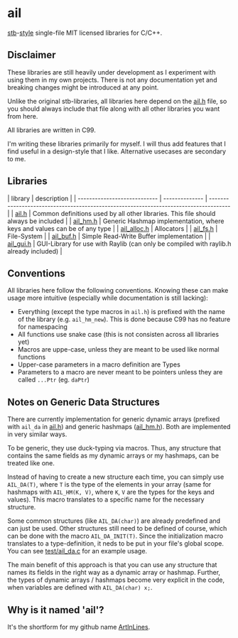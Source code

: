 # ail

[stb](https://github.com/nothings/stb)-[style](https://github.com/nothings/stb/blob/master/docs/stb_howto.txt) single-file MIT licensed libraries for C/C++.

## Disclaimer

These libraries are still heavily under development as I experiment with using them in my own projects. There is not any documentation yet and breaking changes might be introduced at any point.

Unlike the original stb-libraries, all libraries here depend on the [ail.h](./ail.h) file, so you should always include that file along with all other libraries you want from here.

All libraries are written in C99.

I'm writing these libraries primarily for myself. I will thus add features that I find useful in a design-style that I like. Alternative usecases are secondary to me.

## Libraries

| library                      | description                                                                           |
| ---------------------------- | -------------- | ------------------------------------------------------------------------------------- |
| [ail.h](./ail.h)             | Common definitions used by all other libraries. This file should always be included   |
| [ail_hm.h](./ail_hm.h)       | Generic Hashmap implementation, where keys and values can be of any type              |
| [ail_alloc.h](./ail_alloc.h) | Allocators                                                                            |
| [ail_fs.h](./ail_fs.h)       | File-System                                                                           |
| [ail_buf.h](./ail_buf.h)     | Simple Read-Write Buffer implementation                                               |
| [ail_gui.h](./ail_gui.h)     | GUI-Library for use with Raylib (can only be compiled with raylib.h already included) |

## Conventions

All libraries here follow the following conventions. Knowing these can make usage more intuitive (especially while documentation is still lacking):

-   Everything (except the type macros in `ail.h`) is prefixed with the name of the library (e.g. `ail_hm_new`). This is done because C99 has no feature for namespacing
-   All functions use snake case (this is not consisten across all libraries yet)
-   Macros are uppe-case, unless they are meant to be used like normal functions
-   Upper-case parameters in a macro definition are Types
-   Parameters to a macro are never meant to be pointers unless they are called `...Ptr` (eg. `daPtr`)

## Notes on Generic Data Structures

There are currently implementation for generic dynamic arrays (prefixed with `ail_da` in [ail.h](./ail.h)) and generic hashmaps ([ail_hm.h](./ail_hm.h)). Both are implemented in very similar ways.

To be generic, they use duck-typing via macros. Thus, any structure that contains the same fields as my dynamic arrays or my hashmaps, can be treated like one.

Instead of having to create a new structure each time, you can simply use `AIL_DA(T)`, where `T` is the type of the elements in your array (same for hashmaps with `AIL_HM(K, V)`, where `K`, `V` are the types for the keys and values). This macro translates to a specific name for the necessary structure.

Some common structures (like `AIL_DA(char)`) are already predefined and can just be used. Other structures still need to be defined of course, which can be done with the macro `AIL_DA_INIT(T)`. Since the initialization macro translates to a type-definition, it neds to be put in your file's global scope. You can see [test/ail_da.c](./test/ail_da.c) for an example usage.

The main benefit of this approach is that you can use any structure that names its fields in the right way as a dynamic array or hashmap. Further, the types of dynamic arrays / hashmaps become very explicit in the code, when variables are defined with `AIL_DA(char) x;`.

## Why is it named 'ail'?

It's the shortform for my github name [ArtInLines](https://github.com/ArtInLines).
